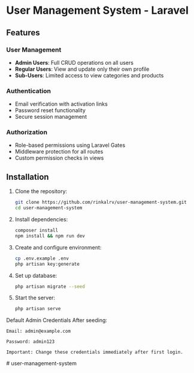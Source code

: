 # User Management System - Laravel

## Features

### User Management
- **Admin Users**: Full CRUD operations on all users
- **Regular Users**: View and update only their own profile  
- **Sub-Users**: Limited access to view categories and products

### Authentication
- Email verification with activation links
- Password reset functionality  
- Secure session management

### Authorization
- Role-based permissions using Laravel Gates
- Middleware protection for all routes  
- Custom permission checks in views

## Installation

1. Clone the repository:
   ```bash
   git clone https://github.com/rinkalrv/user-management-system.git
   cd user-management-system
2. Install dependencies:

    ```bash
    composer install
    npm install && npm run dev

3. Create and configure environment:
    ```bash
    cp .env.example .env
    php artisan key:generate

4. Set up database:
    ```bash
    php artisan migrate --seed
5. Start the server:
    ```bash
    php artisan serve


Default Admin Credentials
    After seeding:

    Email: admin@example.com

    Password: admin123

    Important: Change these credentials immediately after first login.



#   u s e r - m a n a g e m e n t - s y s t e m  
 